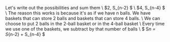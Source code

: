 Let's write out the possibilities and sum them \\
$2, S_{n-2} $ \\
$4, S_{n-4} $ \\
The reason this works is because it's as if we have n balls. We have baskets that can store 2 balls and baskets that can store 4 balls. \\
We can choose to put 2 balls in the 2-ball basket or in the 4-ball basket \\
Every time we use one of the baskets, we subtract by that number of balls \\
$ S*n = S*{n-2} + S\_{n-4} $
